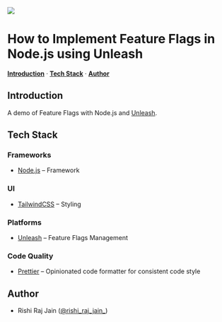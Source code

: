 ![](https://res.cloudinary.com/practicaldev/image/fetch/s--tTYRvkdf--/c_imagga_scale,f_auto,fl_progressive,h_500,q_auto,w_1000/https://dev-to-uploads.s3.amazonaws.com/uploads/articles/1zbdu5n4zk2pm23zfjvp.png)

# How to Implement Feature Flags in Node.js using Unleash

<a href="#introduction"><strong>Introduction</strong></a> · <a href="#tech-stack"><strong>Tech Stack</strong></a> · <a href="#author"><strong>Author</strong></a>
<br/>

## Introduction

A demo of Feature Flags with Node.js and [Unleash](https://getunleash.io).

## Tech Stack

### Frameworks

- [Node.js](https://nodejs.org) – Framework

### UI

- [TailwindCSS](https://tailwindcss.com) – Styling

### Platforms

- [Unleash](https://getunleash.io) – Feature Flags Management

### Code Quality

- [Prettier](https://prettier.io/) – Opinionated code formatter for consistent code style

## Author

- Rishi Raj Jain ([@rishi_raj_jain_](https://twitter.com/rishi_raj_jain_))
